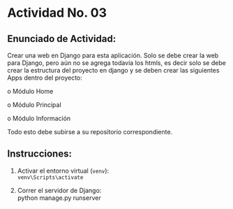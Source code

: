# Actividad No. 03

## Enunciado de Actividad:
Crear una web en Django para esta aplicación.
Solo se debe crear la web para Django, pero aún no se agrega todavía los htmls, es decir solo se debe crear la estructura del proyecto en django y se deben crear las siguientes Apps dentro del proyecto: 

o Módulo Home

o Módulo Principal

o Módulo Información

Todo esto debe subirse a su repositorio correspondiente.

## Instrucciones:

01. Activar el entorno virtual (`venv`):  
`venv\Scripts\activate`  
 
02. Correr el servidor de Django:  
python manage.py runserver
